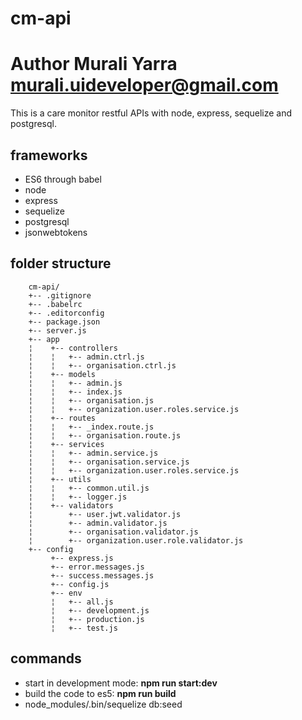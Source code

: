 # cm-api
# Author Murali Yarra <murali.uideveloper@gmail.com>
This is a care monitor restful APIs with node, express, sequelize and postgresql.
## frameworks
* ES6 through babel
* node 
* express
* sequelize
* postgresql
* jsonwebtokens

## folder structure

		cm-api/
		+-- .gitignore
		+-- .babelrc
		+-- .editorconfig
		+-- package.json
		+-- server.js
		+-- app
		¦	 +-- controllers
		¦	 ¦   +-- admin.ctrl.js
		¦	 ¦   +-- organisation.ctrl.js
		¦	 +-- models
		¦	 ¦   +-- admin.js
		¦	 ¦   +-- index.js
		¦	 ¦   +-- organisation.js
		¦	 ¦   +-- organization.user.roles.service.js
		¦	 +-- routes
		¦	 ¦   +-- _index.route.js
		¦	 ¦   +-- organisation.route.js
		¦	 +-- services
		¦	 ¦   +-- admin.service.js
		¦	 ¦   +-- organisation.service.js
		¦	 ¦   +-- organization.user.roles.service.js
		¦	 +-- utils
		¦	 ¦   +-- common.util.js
		¦	 ¦   +-- logger.js
		¦	 +-- validators
		¦	     +-- user.jwt.validator.js
		¦	     +-- admin.validator.js
		¦	     +-- organisation.validator.js
		¦	     +-- organization.user.role.validator.js
		+-- config
			 +-- express.js
			 +-- error.messages.js
			 +-- success.messages.js
			 +-- config.js
			 +-- env
			 ¦   +-- all.js
			 ¦   +-- development.js
			 ¦   +-- production.js
			 ¦   +-- test.js

## commands
* start in development mode: **npm run start:dev**
* build the code to es5: **npm run build**
* node_modules/.bin/sequelize db:seed
